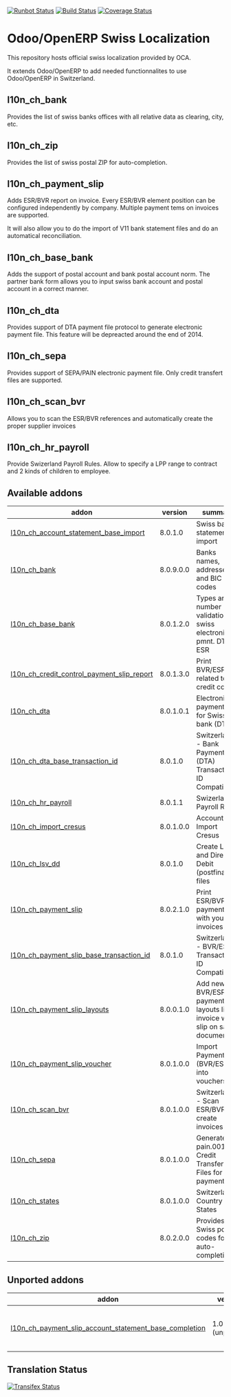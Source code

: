 [![Runbot Status](https://runbot.odoo-community.org/runbot/badge/flat/125/8.0.svg)](https://runbot.odoo-community.org/runbot/repo/github-com-oca-l10n-switzerland-125)
[![Build Status](https://travis-ci.org/OCA/l10n-switzerland.svg?branch=8.0)](https://travis-ci.org/OCA/l10n-switzerland)
[![Coverage Status](https://coveralls.io/repos/OCA/l10n-switzerland/badge.svg?branch=8.0)](https://coveralls.io/r/OCA/l10n-switzerland?branch=7.0)


Odoo/OpenERP Swiss Localization
===============================

This repository hosts official swiss localization provided by OCA.

It extends Odoo/OpenERP to add needed functionnalites to use Odoo/OpenERP in Switzerland.


l10n_ch_bank
------------

Provides the list of swiss banks offices with all relative data as clearing, city, etc.


l10n_ch_zip
-----------

Provides the list of swiss postal ZIP for auto-completion.


l10n_ch_payment_slip
--------------------

Adds ESR/BVR report on invoice. Every ESR/BVR element position can be configured independently by company.
Multiple payment tems on invoices are supported.

It will also allow you to do the import of V11 bank statement files and do an automatical reconciliation.


l10n_ch_base_bank
-----------------

Adds the support of postal account and bank postal account norm.
The partner bank form allows you to input swiss bank account and postal account in a correct manner.


l10n_ch_dta
-----------

Provides support of DTA payment file protocol to generate electronic payment file.
This feature will be depreacted around the end of 2014.


l10n_ch_sepa
------------

Provides support of SEPA/PAIN electronic payment file.
Only credit transfert files are supported.


l10n_ch_scan_bvr
----------------

Allows you to scan the ESR/BVR references and automatically create the proper supplier invoices

l10n_ch_hr_payroll
------------------

Provide Swizerland Payroll Rules.
Allow to specify a LPP range to contract and 2 kinds of children to employee.

[//]: # (addons)
Available addons
----------------
addon | version | summary
--- | --- | ---
[l10n_ch_account_statement_base_import](l10n_ch_account_statement_base_import/) | 8.0.1.0 | Swiss bank statements import
[l10n_ch_bank](l10n_ch_bank/) | 8.0.9.0.0 | Banks names, addresses and BIC codes
[l10n_ch_base_bank](l10n_ch_base_bank/) | 8.0.1.2.0 | Types and number validation for swiss electronic pmnt. DTA, ESR
[l10n_ch_credit_control_payment_slip_report](l10n_ch_credit_control_payment_slip_report/) | 8.0.1.3.0 | Print BVR/ESR slip related to credit control
[l10n_ch_dta](l10n_ch_dta/) | 8.0.1.0.1 | Electronic payment file for Swiss bank (DTA)
[l10n_ch_dta_base_transaction_id](l10n_ch_dta_base_transaction_id/) | 8.0.1.0 | Switzerland - Bank Payment File (DTA) Transaction ID Compatibility
[l10n_ch_hr_payroll](l10n_ch_hr_payroll/) | 8.0.1.1 | Swizerland Payroll Rules
[l10n_ch_import_cresus](l10n_ch_import_cresus/) | 8.0.1.0.0 | Account Import Cresus
[l10n_ch_lsv_dd](l10n_ch_lsv_dd/) | 8.0.1.0 | Create LSV and Direct Debit (postfinance) files
[l10n_ch_payment_slip](l10n_ch_payment_slip/) | 8.0.2.1.0 | Print ESR/BVR payment slip with your invoices
[l10n_ch_payment_slip_base_transaction_id](l10n_ch_payment_slip_base_transaction_id/) | 8.0.1.0 | Switzerland - BVR/ESR Transaction ID Compatibility
[l10n_ch_payment_slip_layouts](l10n_ch_payment_slip_layouts/) | 8.0.0.1.0 | Add new BVR/ESR payment slip layouts like invoice with slip on same document
[l10n_ch_payment_slip_voucher](l10n_ch_payment_slip_voucher/) | 8.0.1.0.0 | Import Payment Slip (BVR/ESR) into vouchers
[l10n_ch_scan_bvr](l10n_ch_scan_bvr/) | 8.0.1.0.0 | Switzerland - Scan ESR/BVR to create invoices
[l10n_ch_sepa](l10n_ch_sepa/) | 8.0.1.0.0 | Generate pain.001 Credit Transfert Files for your payments
[l10n_ch_states](l10n_ch_states/) | 8.0.1.0.0 | Switzerland Country States
[l10n_ch_zip](l10n_ch_zip/) | 8.0.2.0.0 | Provides all Swiss postal codes for auto-completion

Unported addons
---------------
addon | version | summary
--- | --- | ---
[l10n_ch_payment_slip_account_statement_base_completion](l10n_ch_payment_slip_account_statement_base_completion/) | 1.0 (unported) | Switzerland - BVR/ESR Bank statement Completion

[//]: # (end addons)

Translation Status
------------------
[![Transifex Status](https://www.transifex.com/projects/p/OCA-l10n-switzerland-8-0/chart/image_png)](https://www.transifex.com/projects/p/OCA-l10n-switzerland-8-0)
